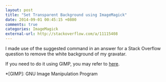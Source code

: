 ```yaml
---
layout: post
title: "Set Transparent Background using ImageMagick"
date: 2014-09-01 00:45:15 +0800
comments: true
categories: ImageMagick
external-url: http://stackoverflow.com/a/11115408
---
```


I made use of the suggested command in an answer for a Stack Overflow
question to remove the white background of my gravatar.

If you need to do it using GIMP, you may refer to [here].

[here]: /blog/2014/04/27/gimp-transparent-background/ "Make Images With Transparent Background Using GIMP, and More ..."

*[GIMP]: GNU Image Manipulation Program
